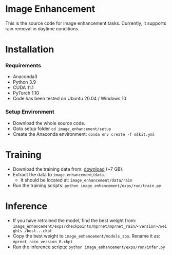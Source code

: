 # Image Enhancement

This is the source code for image enhancement tasks. Currently, it supports rain removal in daytime conditions.


# Installation

### Requirements

- Anaconda3 
- Python 3.9
- CUDA 11.1
- PyTorch 1.10
- Code has been tested on Ubuntu 20.04 / Windows 10

### Setup Environment

- Download the whole source code.
- Goto setup folder `cd image_enhancement/setup`
- Create the Anaconda environment: `conda env create -f mlkit.yml`


# Training

- Download the training data from: [download](https://o365skku-my.sharepoint.com/:u:/g/personal/phlong_o365_skku_edu/ETZ4XCf9oxhEvfhrchrXXZwBecAZaP1YFBBzrGwQlwM5Kw?e=DBsrez) (~7 GB). 
- Extract the data to `image_enhancement/data`. 
  - It should be located at: `image_enhancement/data/rain`
- Run the training scripts: `python image_enhancement/exps/run/train.py`


# Inference

- If you have retrained the model, find the best weight from:
  `image_enhancement/exps/checkpoints/mprnet/mprnet_rain/<version>/weights
  /best...ckpt`
- Copy the best weight to `image_enhancement/models_zoo`. Rename it as: 
  `mprnet_rain_version_0.ckpt`
- Run the inference scripts: `python image_enhancement/exps/run/infer.py`
